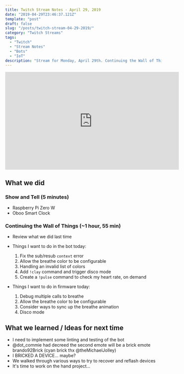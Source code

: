 ```yaml
---
title: Twitch Stream Notes - April 29, 2019
date: "2019-04-29T23:46:37.121Z"
template: "post"
draft: false
slug: "/posts/twitch-stream-04-29-2019/"
category: "Twitch Streams"
tags:
  - "Twitch"
  - "Stream Notes"
  - "Bots"
  - "IoT"
description: "Stream for Monday, April 29th. Continuing the Wall of Things and Twitchbot project."
---
```


<iframe width="560" height="315" src="https://www.youtube.com/embed/xPCu363LiaQ" frameborder="0" allow="accelerometer; autoplay; encrypted-media; gyroscope; picture-in-picture" allowfullscreen></iframe>

## What we did

### Show and Tell (5 minutes)

- Raspberry Pi Zero W
- Oboo Smart Clock

### Continuing the Wall of Things (~1 hour, 55 min)

- Review what we did last time

- Things I want to do in the bot today:
  1. Fix the sub/resub `context` error
  2. Allow the breathe color to be configurable
  3. Handling an invalid list of colors
  4. Add `!clay` command and trigger disco mode
  5. Create a `!pulse` command to check my heart rate, on demand

- Things I want to do in firmware today:
  1. Debug multiple calls to breathe
  2. Allow the breathe color to be configurable
  3. Consider ways to sync up the breathe animation
  4. Disco mode

## What we learned / Ideas for next time

- I need to implement some linting and testing of the bot
- @dot_commie had decreed the second emote will be a brick emote brando92Brick (cyan brick thx @theMichaelJolley)
- I BRICKED A DEVICE... maybe?
- We walked through various ways to try to recover and reflash devices
- It's time to work on the hand project...
